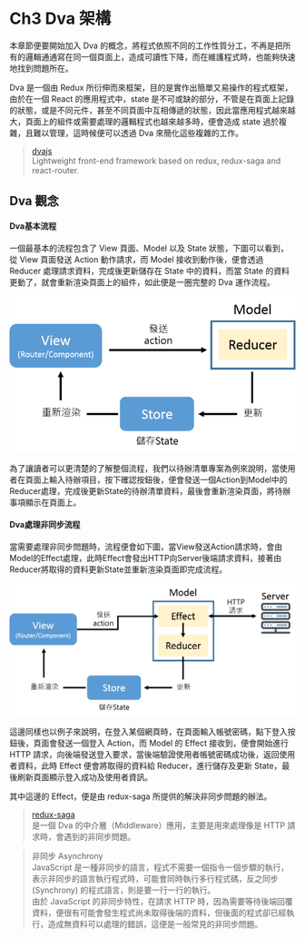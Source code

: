 # Ch3 Dva 架構

本章節便要開始加入 Dva 的概念，將程式依照不同的工作性質分工，不再是把所有的邏輯通通寫在同一個頁面上，造成可讀性下降，而在維護程式時，也能夠快速地找到問題所在。

Dva 是一個由 Redux 所衍伸而來框架，目的是實作出簡單又易操作的程式框架，由於在一個 React 的應用程式中，state 是不可或缺的部分，不管是在頁面上記錄的狀態，或是不同元件，甚至不同頁面中互相傳遞的狀態，因此當應用程式越來越大，頁面上的組件或需要處理的邏輯程式也越來越多時，便會造成 state 過於複雜，且難以管理，這時候便可以透過 Dva 來簡化這些複雜的工作。

> [dvajs](https://github.com/dvajs/dva)  
> Lightweight front-end framework based on redux, redux-saga and react-router.

## Dva 觀念

#### Dva基本流程

一個最基本的流程包含了 View 頁面、Model 以及 State 狀態，下圖可以看到，從 View 頁面發送 Action 動作請求，而 Model 接收到動作後，便會透過 Reducer 處理請求資料，完成後更新儲存在 State 中的資料，而當 State 的資料更動了，就會重新渲染頁面上的組件，如此便是一圈完整的 Dva 運作流程。

![dva-1](https://github.com/weichinhsu/react-implement/blob/master/images/ch3/dva-1.png?raw=true)

為了讓讀者可以更清楚的了解整個流程，我們以待辦清單專案為例來說明，當使用者在頁面上輸入待辦項目，按下確認按鈕後，便會發送一個Action到Model中的Reducer處理，完成後更新State的待辦清單資料，最後會重新渲染頁面，將待辦事項顯示在頁面上。

#### Dva處理非同步流程

當需要處理非同步問題時，流程便會如下圖，當View發送Action請求時，會由Model的Effect處理，此時Effect會發出HTTP向Server後端請求資料，接著由Reducer將取得的資料更新State並重新渲染頁面即完成流程。

![dva-2](https://github.com/weichinhsu/react-implement/blob/master/images/ch3/dva-2.png?raw=true)

這邊同樣也以例子來說明，在登入某個網頁時，在頁面輸入帳號密碼，點下登入按鈕後，頁面會發送一個登入 Action，而 Model 的 Effect 接收到，便會開始進行 HTTP 請求，向後端發送登入要求，當後端驗證使用者帳號密碼成功後，返回使用者資料，此時 Effect 便會將取得的資料給 Reducer，進行儲存及更新 State，最後刷新頁面顯示登入成功及使用者資訊。

其中這邊的 Effect，便是由 redux-saga 所提供的解決非同步問題的辦法。

> [redux-saga  
> ](https://github.com/redux-saga/redux-saga/)是一個 Dva 的中介層（Middleware）應用，主要是用來處理像是 HTTP 請求時，會遇到的非同步問題。

> 非同步 Asynchrony   
> JavaScript 是一種非同步的語言，程式不需要一個指令一個步驟的執行，表示非同步的語言執行程式時，可能會同時執行多行程式碼，反之同步 \(Synchrony\) 的程式語言，則是要一行一行的執行。  
> 由於 JavaScript 的非同步特性，在請求 HTTP 時，因為需要等待後端回覆資料，便很有可能會發生程式尚未取得後端的資料，但後面的程式卻已經執行，造成無資料可以處理的錯誤，這便是一般常見的非同步問題。



